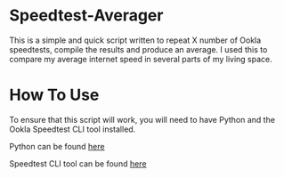 # Speedtest-Averager

This is a simple and quick script written to repeat X number of Ookla speedtests, compile the results and produce an average. I used this to compare my average internet speed in several parts of my living space.

# How To Use

To ensure that this script will work, you will need to have Python and the Ookla Speedtest CLI tool installed.

Python can be found [here](https://python.org)

Speedtest CLI tool can be found [here](https://speedtest.net)
